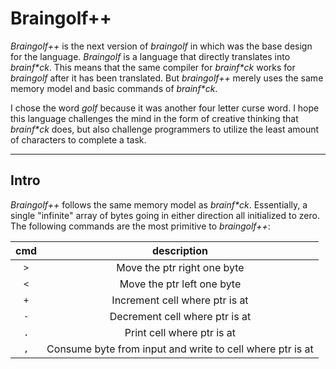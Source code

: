 # Braingolf++
_Braingolf++_ is the next version of _braingolf_ in which was the base design for the language. _Braingolf_ is a language that directly translates into _brainf*ck_. This means that the same compiler for _brainf*ck_ works for _braingolf_ after it has been translated. But _braingolf++_ merely uses the same memory model and basic commands of _brainf*ck_. 

I chose the word _golf_ because it was another four letter curse word. I hope this language challenges the mind in the form of creative thinking that _brainf*ck_ does, but also challenge programmers to utilize the least amount of characters to complete a task.

---

## Intro

_Braingolf++_ follows the same memory model as _brainf*ck_. Essentially, a single "infinite" array of bytes going in either direction all initialized to zero. The following commands are the most primitive to _braingolf++_:

|cmd|description|
|:---:|:---:|
|`>`|Move the ptr right one byte|
|`<`|Move the ptr left one byte|
|`+`|Increment cell where ptr is at|
|`-`|Decrement cell where ptr is at|
|`.`|Print cell where ptr is at|
|`,`|Consume byte from input and write to cell where ptr is at|
